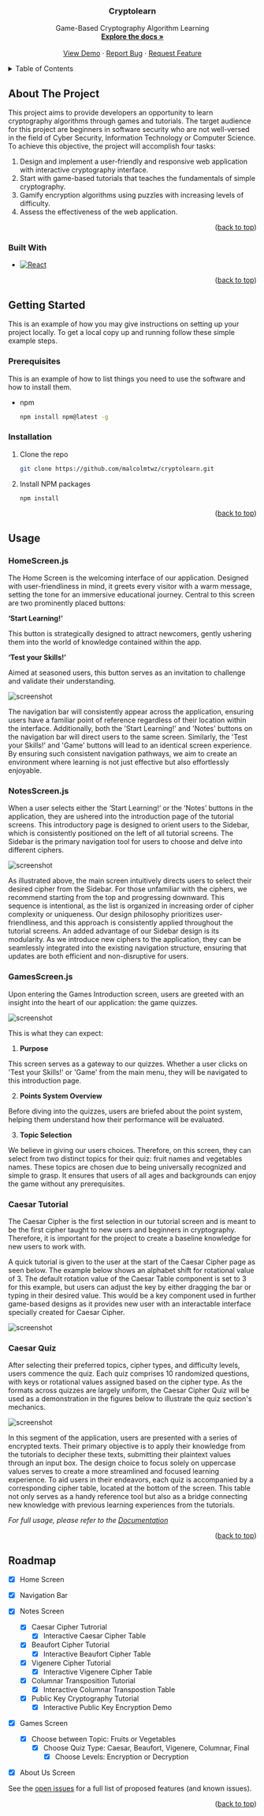 <!-- Improved compatibility of back to top link: See: https://github.com/othneildrew/Best-README-Template/pull/73 -->
<a name="readme-top"></a>
<!--
*** Thanks for checking out the Best-README-Template. If you have a suggestion
*** that would make this better, please fork the repo and create a pull request
*** or simply open an issue with the tag "enhancement".
*** Don't forget to give the project a star!
*** Thanks again! Now go create something AMAZING! :D
-->



<!-- PROJECT SHIELDS -->
<!--
*** I'm using markdown "reference style" links for readability.
*** Reference links are enclosed in brackets [ ] instead of parentheses ( ).
*** See the bottom of this document for the declaration of the reference variables
*** for contributors-url, forks-url, etc. This is an optional, concise syntax you may use.
*** https://www.markdownguide.org/basic-syntax/#reference-style-links
-->

<!-- PROJECT LOGO -->
<h3 align="center">Cryptolearn</h3>

  <p align="center">
    Game-Based Cryptography Algorithm Learning
    <br />
    <a href="https://github.com/malcolmtwz/cryptolearn"><strong>Explore the docs »</strong></a>
    <br />
    <br />
    <a href="https://malcolmtwz.github.io/cryptolearn/">View Demo</a>
    ·
    <a href="https://github.com/malcolmtwz/cryptolearn/issues/new?labels=bug&template=bug-report---.md">Report Bug</a>
    ·
    <a href="https://github.com/malcolmtwz/cryptolearn/issues/new?labels=enhancement&template=feature-request---.md">Request Feature</a>
  </p>
</div>



<!-- TABLE OF CONTENTS -->
<details>
  <summary>Table of Contents</summary>
  <ol>
    <li>
      <a href="#about-the-project">About The Project</a>
      <ul>
        <li><a href="#built-with">Built With</a></li>
      </ul>
    </li>
    <li>
      <a href="#getting-started">Getting Started</a>
      <ul>
        <li><a href="#prerequisites">Prerequisites</a></li>
        <li><a href="#installation">Installation</a></li>
      </ul>
    </li>
    <li><a href="#usage">Usage</a></li>
    <li><a href="#roadmap">Roadmap</a></li>
  </ol>
</details>



<!-- ABOUT THE PROJECT -->
## About The Project

This project aims to provide developers an opportunity to learn cryptography algorithms through games and tutorials. The target audience for this project are beginners in software security who are not well-versed in the field of Cyber Security, Information Technology or Computer Science. To achieve this objective, the project will accomplish four tasks:
1. Design and implement a user-friendly and responsive web application with interactive cryptography interface.
2. Start with game-based tutorials that teaches the fundamentals of simple cryptography.
3. Gamify encryption algorithms using puzzles with increasing levels of difficulty.
4. Assess the effectiveness of the web application.

<p align="right">(<a href="#readme-top">back to top</a>)</p>


### Built With
* [![React][React.js]][React-url]

<p align="right">(<a href="#readme-top">back to top</a>)</p>



<!-- GETTING STARTED -->
## Getting Started

This is an example of how you may give instructions on setting up your project locally.
To get a local copy up and running follow these simple example steps.

### Prerequisites

This is an example of how to list things you need to use the software and how to install them.
* npm
  ```sh
  npm install npm@latest -g
  ```

### Installation

1. Clone the repo
   ```sh
   git clone https://github.com/malcolmtwz/cryptolearn.git
   ```
2. Install NPM packages
   ```sh
   npm install
   ```

<p align="right">(<a href="#readme-top">back to top</a>)</p>



<!-- USAGE EXAMPLES -->
## Usage

### HomeScreen.js
The Home Screen is the welcoming interface of our application. Designed with user-friendliness in mind, it greets every visitor with a warm message, setting the tone for an immersive educational journey. 
Central to this screen are two prominently placed buttons:

**‘Start Learning!’**

This button is strategically designed to attract newcomers, gently ushering them into the world of knowledge contained within the app.

**‘Test your Skills!’**

Aimed at seasoned users, this button serves as an invitation to challenge and validate their understanding.

![screenshot](/screenshots/homeScreen.png)

The navigation bar will consistently appear across the application, ensuring users have a familiar point of reference regardless of their location within the interface. Additionally, both the 'Start Learning!' and 'Notes' buttons on the navigation bar will direct users to the same screen. Similarly, the 'Test your Skills!' and 'Game' buttons will lead to an identical screen experience. By ensuring such consistent navigation pathways, we aim to create an environment where learning is not just effective but also effortlessly enjoyable.

### NotesScreen.js

When a user selects either the ‘Start Learning!’ or the ‘Notes’ buttons in the application, they are ushered into the introduction page of the tutorial screens. This introductory page is designed to orient users to the Sidebar, which is consistently positioned on the left of all tutorial screens. The Sidebar is the primary navigation tool for users to choose and delve into different ciphers.  

![screenshot](/screenshots/tutorialScreen.png)

As illustrated above, the main screen intuitively directs users to select their desired cipher from the Sidebar. For those unfamiliar with the ciphers, we recommend starting from the top and progressing downward. This sequence is intentional, as the list is organized in increasing order of cipher complexity or uniqueness. Our design philosophy prioritizes user-friendliness, and this approach is consistently applied throughout the tutorial screens.
An added advantage of our Sidebar design is its modularity. As we introduce new ciphers to the application, they can be seamlessly integrated into the existing navigation structure, ensuring that updates are both efficient and non-disruptive for users.

### GamesScreen.js

Upon entering the Games Introduction screen, users are greeted with an insight into the heart of our application: the game quizzes. 

![screenshot](/screenshots/gameScreen.png)

This is what they can expect:

1) **Purpose**

This screen serves as a gateway to our quizzes. Whether a user clicks on 'Test your Skills!' or 'Game' from the main menu, they will be navigated to this introduction page.

2) **Points System Overview**

Before diving into the quizzes, users are briefed about the point system, helping them understand how their performance will be evaluated.

3) **Topic Selection**

We believe in giving our users choices. Therefore, on this screen, they can select from two distinct topics for their quiz: fruit names and vegetables names. These topics are chosen due to being universally recognized and simple to grasp. It ensures that users of all ages and backgrounds can enjoy the game without any prerequisites.

### Caesar Tutorial

The Caesar Cipher is the first selection in our tutorial screen and is meant to be the first cipher taught to new users and beginners in cryptography. Therefore, it is important for the project to create a baseline knowledge for new users to work with.

A quick tutorial is given to the user at the start of the Caesar Cipher page as seen below. The example below shows an alphabet shift for rotational value of 3. The default rotation value of the Caesar Table component is set to 3 for this example, but users can adjust the key by either dragging the bar or typing in their desired value. This would be a key component used in further game-based designs as it provides new user with an interactable interface specially created for Caesar Cipher. 

![screenshot](/screenshots/caesarCipher.png)


### Caesar Quiz

After selecting their preferred topics, cipher types, and difficulty levels, users commence the quiz. Each quiz comprises 10 randomized questions, with keys or rotational values assigned based on the cipher type. As the formats across quizzes are largely uniform, the Caesar Cipher Quiz will be used as a demonstration in the figures below to illustrate the quiz section's mechanics.

![screenshot](/screenshots/caesarQuiz.png)

In this segment of the application, users are presented with a series of encrypted texts. Their primary objective is to apply their knowledge from the tutorials to decipher these texts, submitting their plaintext values through an input box. The design choice to focus solely on uppercase values serves to create a more streamlined and focused learning experience. To aid users in their endeavors, each quiz is accompanied by a corresponding cipher table, located at the bottom of the screen. This table not only serves as a handy reference tool but also as a bridge connecting new knowledge with previous learning experiences from the tutorials.

_For full usage, please refer to the [Documentation](documentation/FYP_report_u2022160e.pdf)_

<p align="right">(<a href="#readme-top">back to top</a>)</p>



<!-- ROADMAP -->
## Roadmap

- [x] Home Screen
- [x] Navigation Bar
- [x] Notes Screen
  - [x] Caesar Cipher Tutrorial
    - [x] Interactive Caesar Cipher Table
  - [x] Beaufort Cipher Tutorial
    - [x] Interactive Beaufort Cipher Table
  - [x] Vigenere Cipher Tutorial
    - [x] Interactive Vigenere Cipher Table
  - [x] Columnar Transposition Tutorial
    - [x] Interactive Columnar Transpostion Table
  - [x] Public Key Cryptography Tutorial
    - [x] Interactive Public Key Encryption Demo
- [x] Games Screen
  - [x] Choose between Topic: Fruits or Vegetables
    - [x] Choose Quiz Type: Caesar, Beaufort, Vigenere, Columnar, Final
      - [x] Choose Levels: Encryption or Decryption
- [x] About Us Screen
    

See the [open issues](https://github.com/malcolmtwz/cryptolearn/issues) for a full list of proposed features (and known issues).

<p align="right">(<a href="#readme-top">back to top</a>)</p>



<!-- MARKDOWN LINKS & IMAGES -->
<!-- https://www.markdownguide.org/basic-syntax/#reference-style-links -->
[contributors-shield]: https://img.shields.io/github/contributors/malcolmtwz/cryptolearn.svg?style=for-the-badge
[contributors-url]: https://github.com/malcolmtwz/cryptolearn/graphs/contributors
[forks-shield]: https://img.shields.io/github/forks/malcolmtwz/cryptolearn.svg?style=for-the-badge
[forks-url]: https://github.com/malcolmtwz/cryptolearn/network/members
[stars-shield]: https://img.shields.io/github/stars/malcolmtwz/cryptolearn.svg?style=for-the-badge
[stars-url]: https://github.com/malcolmtwz/cryptolearn/stargazers
[issues-shield]: https://img.shields.io/github/issues/malcolmtwz/cryptolearn.svg?style=for-the-badge
[issues-url]: https://github.com/malcolmtwz/cryptolearn/issues
[license-shield]: https://img.shields.io/github/license/malcolmtwz/cryptolearn.svg?style=for-the-badge
[license-url]: https://github.com/malcolmtwz/cryptolearn/blob/master/LICENSE.txt
[linkedin-shield]: https://img.shields.io/badge/-LinkedIn-black.svg?style=for-the-badge&logo=linkedin&colorB=555
[linkedin-url]: https://linkedin.com/in/malcolmtwz
[product-screenshot]: images/screenshot.png
[Next.js]: https://img.shields.io/badge/next.js-000000?style=for-the-badge&logo=nextdotjs&logoColor=white
[Next-url]: https://nextjs.org/
[React.js]: https://img.shields.io/badge/React-20232A?style=for-the-badge&logo=react&logoColor=61DAFB
[React-url]: https://reactjs.org/
[Vue.js]: https://img.shields.io/badge/Vue.js-35495E?style=for-the-badge&logo=vuedotjs&logoColor=4FC08D
[Vue-url]: https://vuejs.org/
[Angular.io]: https://img.shields.io/badge/Angular-DD0031?style=for-the-badge&logo=angular&logoColor=white
[Angular-url]: https://angular.io/
[Svelte.dev]: https://img.shields.io/badge/Svelte-4A4A55?style=for-the-badge&logo=svelte&logoColor=FF3E00
[Svelte-url]: https://svelte.dev/
[Laravel.com]: https://img.shields.io/badge/Laravel-FF2D20?style=for-the-badge&logo=laravel&logoColor=white
[Laravel-url]: https://laravel.com
[Bootstrap.com]: https://img.shields.io/badge/Bootstrap-563D7C?style=for-the-badge&logo=bootstrap&logoColor=white
[Bootstrap-url]: https://getbootstrap.com
[JQuery.com]: https://img.shields.io/badge/jQuery-0769AD?style=for-the-badge&logo=jquery&logoColor=white
[JQuery-url]: https://jquery.com 
